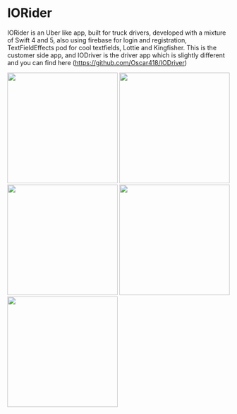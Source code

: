 # IORider

IORider is an Uber like app, built for truck drivers, developed with a mixture of Swift 4 and 5, also using firebase for login and registration, TextFieldEffects pod for cool textfields, Lottie and Kingfisher. This is the customer side app, and IODriver is the driver app which is slightly different and you can find here (https://github.com/Oscar418/IODriver)

<img src="https://user-images.githubusercontent.com/30527861/60421505-44c62680-9bea-11e9-8422-c1c1b88fef4d.JPG" width="250">
<img src="https://user-images.githubusercontent.com/30527861/60421732-b1d9bc00-9bea-11e9-99ad-238314651abe.JPG" width="250">
<img src="https://user-images.githubusercontent.com/30527861/60421752-bb632400-9bea-11e9-98b7-e4aaec5f6b10.JPG" width="250">
<img src="https://user-images.githubusercontent.com/30527861/60421810-e51c4b00-9bea-11e9-9974-1e3da3a69dd8.png" width="250">
<img src="https://user-images.githubusercontent.com/30527861/60421831-ecdbef80-9bea-11e9-8049-0b3ab28966a7.png" width="250">
